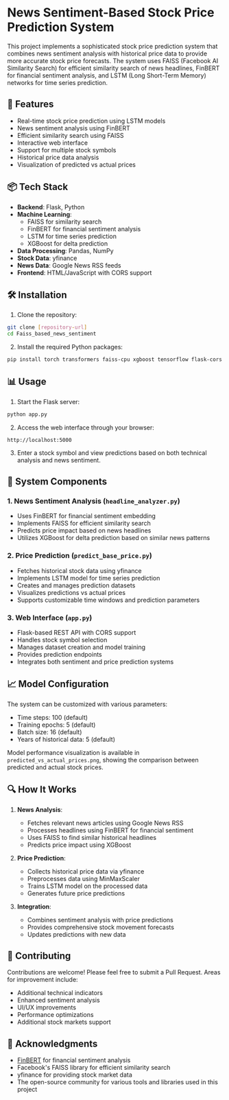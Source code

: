 # News Sentiment-Based Stock Price Prediction System

This project implements a sophisticated stock price prediction system that combines news sentiment analysis with historical price data to provide more accurate stock price forecasts. The system uses FAISS (Facebook AI Similarity Search) for efficient similarity search of news headlines, FinBERT for financial sentiment analysis, and LSTM (Long Short-Term Memory) networks for time series prediction.

## 🚀 Features

- Real-time stock price prediction using LSTM models
- News sentiment analysis using FinBERT
- Efficient similarity search using FAISS
- Interactive web interface
- Support for multiple stock symbols
- Historical price data analysis
- Visualization of predicted vs actual prices

## 📦 Tech Stack

- **Backend**: Flask, Python
- **Machine Learning**: 
  - FAISS for similarity search
  - FinBERT for financial sentiment analysis
  - LSTM for time series prediction
  - XGBoost for delta prediction
- **Data Processing**: Pandas, NumPy
- **Stock Data**: yfinance
- **News Data**: Google News RSS feeds
- **Frontend**: HTML/JavaScript with CORS support

## 🛠️ Installation

1. Clone the repository:
```bash
git clone [repository-url]
cd Faiss_based_news_sentiment
```

2. Install the required Python packages:
```bash
pip install torch transformers faiss-cpu xgboost tensorflow flask-cors yfinance feedparser pandas numpy matplotlib scikit-learn
```

## 📊 Usage

1. Start the Flask server:
```bash
python app.py
```

2. Access the web interface through your browser:
```
http://localhost:5000
```

3. Enter a stock symbol and view predictions based on both technical analysis and news sentiment.

## 🔄 System Components

### 1. News Sentiment Analysis (`headline_analyzer.py`)
- Uses FinBERT for financial sentiment embedding
- Implements FAISS for efficient similarity search
- Predicts price impact based on news headlines
- Utilizes XGBoost for delta prediction based on similar news patterns

### 2. Price Prediction (`predict_base_price.py`)
- Fetches historical stock data using yfinance
- Implements LSTM model for time series prediction
- Creates and manages prediction datasets
- Visualizes predictions vs actual prices
- Supports customizable time windows and prediction parameters

### 3. Web Interface (`app.py`)
- Flask-based REST API with CORS support
- Handles stock symbol selection
- Manages dataset creation and model training
- Provides prediction endpoints
- Integrates both sentiment and price prediction systems

## 📈 Model Configuration

The system can be customized with various parameters:
- Time steps: 100 (default)
- Training epochs: 5 (default)
- Batch size: 16 (default)
- Years of historical data: 5 (default)

Model performance visualization is available in `predicted_vs_actual_prices.png`, showing the comparison between predicted and actual stock prices.

## 🔍 How It Works

1. **News Analysis**:
   - Fetches relevant news articles using Google News RSS
   - Processes headlines using FinBERT for financial sentiment
   - Uses FAISS to find similar historical headlines
   - Predicts price impact using XGBoost

2. **Price Prediction**:
   - Collects historical price data via yfinance
   - Preprocesses data using MinMaxScaler
   - Trains LSTM model on the processed data
   - Generates future price predictions

3. **Integration**:
   - Combines sentiment analysis with price predictions
   - Provides comprehensive stock movement forecasts
   - Updates predictions with new data

## 🤝 Contributing

Contributions are welcome! Please feel free to submit a Pull Request. Areas for improvement include:
- Additional technical indicators
- Enhanced sentiment analysis
- UI/UX improvements
- Performance optimizations
- Additional stock markets support

## 🌟 Acknowledgments

- [FinBERT](https://huggingface.co/yiyanghkust/finbert-tone) for financial sentiment analysis
- Facebook's FAISS library for efficient similarity search
- yfinance for providing stock market data
- The open-source community for various tools and libraries used in this project
